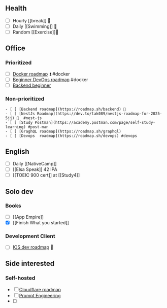 ## Health
- [ ] Hourly [[break]] 🔺 
- [ ] Daily [[Swimming]] 🔺 
- [ ] Random [[Exercise]]🔺 
## Office 
### Prioritized
- [ ] [Docker roadmap](https://roadmap.sh/docker) ⏫ #docker
- [ ] [Beginner DevOps roadmap](https://roadmap.sh/devops?r=devops-beginner) #docker
- [ ] [Backend beginner](https://roadmap.sh/backend?r=backend-beginner)
### Non-prioritized
```
- [ ] [Backend roadmap](https://roadmap.sh/backend) 🔼
- [ ] [NestJs Roadmap](https://dev.to/tak089/nestjs-roadmap-for-2025-5jj) 🔼  #nest-js
- [ ] [Study Postman](https://academy.postman.com/page/self-study-learning) #post-man
- [ ] [GraghQL roadmap](https://roadmap.sh/graphql)
- [ ] [Devops  roadmap](https://roadmap.sh/devops) #devops
```
## English
- [ ] Daily [[NativeCamp]]
- [ ] [[Elsa Speak]] 42 IPA
- [ ] [[TOEIC 900 cert]] at [[Study4]]

## Solo dev
### Books
- [ ] [[App Empire]]
- [x] [[Finish What you started]]

### Development Client
- [ ] [IOS dev roadmap](https://roadmap.sh/ios) 🔺 

## Side interested
### Self-hosted
- [ ] [Cloudflare roadmap](https://roadmap.sh/cloudflare)
- [ ] [Prompt Engineering](https://roadmap.sh/prompt-engineering)
- [ ] 